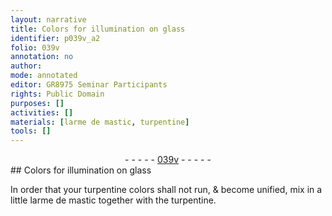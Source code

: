 ```yaml
---
layout: narrative
title: Colors for illumination on glass
identifier: p039v_a2
folio: 039v
annotation: no
author:
mode: annotated
editor: GR8975 Seminar Participants
rights: Public Domain
purposes: []
activities: []
materials: [larme de mastic, turpentine]
tools: []
---
```


 <div class="folio" align="center">- - - - - <a href="http://gallica.bnf.fr/ark:/12148/btv1b10500001g/f84.image" target="_blank">039v</a> - - - - - </div>   
## Colors for illumination on glass

 
 In order that your turpentine colors shall not run, & become unified, mix in a little <span class="material">larme de mastic</span> together with the <span class="material">turpentine</span>.
 